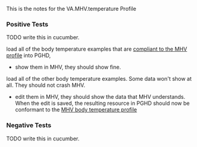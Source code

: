This is the notes for the VA.MHV.temperature Profile


### Positive Tests

TODO write this in cucumber.

load all of the body temperature examples that are [compliant to the MHV profile](StructureDefinition-VA.MHV.bodyTemperature-examples.html) into PGHD, 
* show them in MHV, they should show fine. 

load all of the other body temperature examples. Some data won't show at all. They should not crash MHV.
* edit them in MHV, they should show the data that MHV understands. When the edit is saved, the resulting resource in PGHD should now be conformant to the [MHV body temperature profile](StructureDefinition-VA.MHV.bodyTemperature.html)

### Negative Tests

TODO write this in cucumber.



